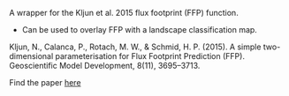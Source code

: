 A wrapper for the Kljun et al. 2015 flux footprint (FFP) function.

* Can be used to overlay FFP with a landscape classification map.

Kljun, N., Calanca, P., Rotach, M. W., & Schmid, H. P. (2015). A simple two-dimensional parameterisation for Flux Footprint Prediction (FFP). Geoscientific Model Development, 8(11), 3695–3713.


Find the paper [here](https://gmd.copernicus.org/articles/8/3695/2015/gmd-8-3695-2015.html)
